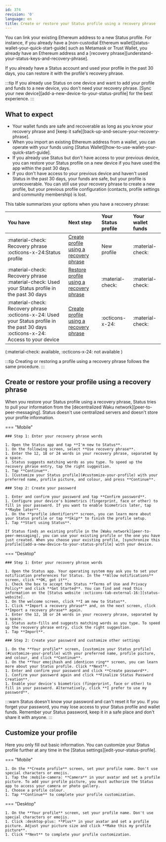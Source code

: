 ```yaml
---
id: 374
revision: '0'
language: en
title: Create or restore your Status profile using a recovery phrase
---
```


You can link your existing Ethereum address to a new Status profile. For instance, if you already have a [non-custodial Ethereum wallet][status-wallet-your-quick-start-guide] such as Metamask or Trust Wallet, you already have an Ethereum address and a [recovery phrase][understand-your-status-keys-and-recovery-phrase].

If you already have a Status account and used your profile in the past 30 days, you can restore it with the profile's recovery phrase.

:::tip
If you already use Status on one device and want to add your profile and funds to a new device, you don't need your recovery phrase. [Sync your new device][add-a-new-device-to-your-status-profile] for the best experience.
:::

## What to expect

- Your wallet funds are safe and recoverable as long as you know your recovery phrase and [keep it safe][back-up-and-secure-your-recovery-phrase].
- When you import an existing Ethereum address from a wallet, you can operate with your funds using [Status Wallet][how-to-use-wallet-your-quick-start-guide].
- If you already use Status but don't have access to your previous device, you can restore your Status profile on a new device if you have used the app within the past 30 days.
- If you don't have access to your previous device and haven't used Status in the past 30 days, your funds are safe, but your profile is unrecoverable. You can still use your recovery phrase to create a new profile, but your previous profile configuration (contacts, profile settings and community membership) is lost.

This table summarizes your options when you have a recovery phrase:

| You have                                                                                                                            | Next step                                                                                          | Your Status profile | Your wallet funds |
| :---------------------------------------------------------------------------------------------------------------------------------- | :------------------------------------------------------------------------------------------------- | :------------------ | :---------------- |
| :material-check: Recovery phrase :octicons-x-24:Status profile                                                                      | [Create profile using a recovery phrase](#create-or-restore-your-profile-using-a-recovery-phrase)  | New profile         | :material-check:  |
| :material-check: Recovery phrase :material-check: Used your Status profile in the past 30 days                                      | [Restore profile using a recovery phrase](#create-or-restore-your-profile-using-a-recovery-phrase) | :material-check:    | :material-check:  |
| :material-check: Recovery phrase :octicons-x-24: Used your Status profile in the past 30 days :octicons-x-24: Access to your device | [Create profile using a recovery phrase](#create-or-restore-your-profile-using-a-recovery-phrase)  | :octicons-x-24:     | :material-check:  |

(:material-check: available, :octicons-x-24: not available )

:::tip
Creating or restoring a profile using a recovery phrase follows the same procedure.
:::

## Create or restore your profile using a recovery phrase

When you restore your Status profile using a recovery phrase, Status tries to pull your information from the [decentralized Waku network][peer-to-peer-messaging]. Status doesn't use centralized servers and doesn't store your profile information.

=== "Mobile"

    ### Step 1: Enter your recovery phrase words

    1. Open the Status app and tap **I'm new to Status**.
    1. On the following screen, select **Use recovery phrase**.
    1. Enter the 12, 18 or 24 words in your recovery phrase, separated by a space.
    1. Status suggests matching words as you type. To speed up the recovery phrase entry, tap the right suggestion.
    1. Tap **Continue**.
    1. [Customize your Status profile](#customize-your-profile) with your preferred name, profile picture, and colour, and press **Continue**.

    ### Step 2: Create your password

    1. Enter and confirm your password and tap **Confirm password**.
    1. Configure your device's biometrics (fingerprint, face or other) to fill in your password. If you want to enable biometrics later, tap **Maybe later**.
    1. On the **profile identifiers** screen, you can learn more about your Status profile or tap **Skip** to finish the profile setup.
    1. Tap **Start using Status**.

    If Status finds an existing profile in the [Waku network][peer-to-peer-messaging], you can use your existing profile or the one you have just created. When you choose your existing profile, [synchronize this profile][add-a-new-device-to-your-status-profile] with your device.

=== "Desktop"

    ### Step 1: Enter your recovery phrase words

    1. Open the Status app. Your operating system may ask you to set your notification preferences for Status. In the **Allow notifications** screen, click **OK, got it**.
    1. Check the box to accept the Status **Terms of Use and Privacy Policy** and click **Get Started**. You can find and read this information on the [Status website :octicons-tab-external-16:][status-website].
    1. On the welcome screen, click **I am new to Status**.
    1. Click **Import a recovery phrase** and, on the next screen, click **Import a recovery phrase** again.
    1. Enter the 12, 18 or 24 words in your recovery phrase, separated by a space.
    1. Status auto-fills and suggests matching words as you type. To speed up the recovery phrase entry, click the right suggestion.
    1. Tap **Import**.

    ### Step 2: Create your password and customize other settings

    1. On the **Your profile** screen, [customize your Status profile](#customize-your-profile) with your preferred name, profile picture, and colour, and click **Continue**.
    1. On the **Your emojihash and identicon ring** screen, you can learn more about your Status profile. Click **Next**.
    1. Enter and confirm your password and click **Create password**.
    1. Confirm your password again and click **Finalize Status Password Creation**.
    1. Enable your device's biometrics (fingerprint, face or other) to fill in your password. Alternatively, click **I prefer to use my password**.

:::warn
Status doesn't know your password and can't reset it for you. If you forget your password, you may lose access to your Status profile and wallet funds. Remember your Status password, keep it in a safe place and don't share it with anyone.
:::

## Customize your profile

Here you only fill out basic information. You can customize your Status profile further at any time in the [Status settings][edit-your-status-profile].

=== "Mobile"

    1. On the **Create profile** screen, set your profile name. Don't use special characters or emojis.
    1. Tap the :mobile-camera: **Camera** in your avatar and set a profile picture. To add your profile picture, you must authorize the Status app to access your camera or photo gallery.
    1. Choose a profile colour.
    1. Tap **Continue** to complete your profile customization.

=== "Desktop"

    1. On the **Your profile** screen, set your profile name. Don't use special characters or emojis.
    1. Click :desktop-plus: **Plus** in your avatar and set a profile picture. Adjust your picture size and click **Make this my profile picture**.
    1. Click **Next** to complete your profile customization.
